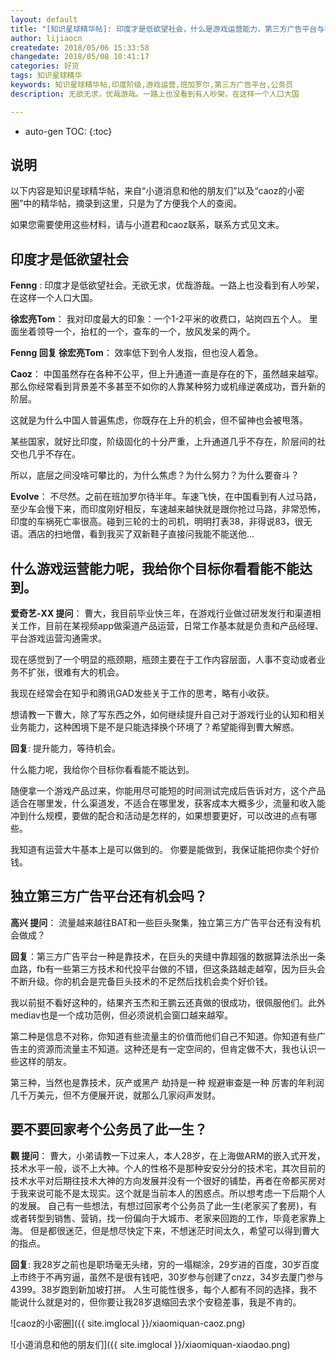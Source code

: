 ```yaml
---
layout: default
title: "[知识星球精华帖]: 印度才是低欲望社会，什么是游戏运营能力，第三方广告平台与考公务员" 
author: lijiaocn
createdate: 2018/05/06 15:33:58
changedate: 2018/05/08 10:41:17
categories: 好货
tags: 知识星球精华
keywords: 知识星球精华帖,印度阶级,游戏运营,班加罗尔,第三方广告平台,公务员
description: 无欲无求，优哉游哉。一路上也没看到有人吵架，在这样一个人口大国

---
```


* auto-gen TOC:
{:toc}

## 说明

以下内容是知识星球精华帖，来自“小道消息和他的朋友们”以及“caoz的小密圈”中的精华帖，摘录到这里，只是为了方便我个人的查阅。

如果您需要使用这些材料，请与小道君和caoz联系，联系方式见文末。

## 印度才是低欲望社会

**Fenng** : 印度才是低欲望社会。无欲无求，优哉游哉。一路上也没看到有人吵架，在这样一个人口大国。

**徐宏亮Tom**： 我对印度最大的印象：一个1-2平米的收费口，站岗四五个人。 里面坐着领导一个，抬杠的一个，查车的一个，放风发呆的两个。

**Fenng 回复 徐宏亮Tom**： 效率低下到令人发指，但也没人着急。

**Caoz**： 中国虽然存在各种不公平，但上升通道一直是存在的下，虽然越来越窄。那么你经常看到背景差不多甚至不如你的人靠某种努力或机缘逆袭成功，晋升新的阶层。

这就是为什么中国人普遍焦虑，你既存在上升的机会，但不留神也会被甩落。

某些国家，就好比印度，阶级固化的十分严重，上升通道几乎不存在，阶层间的社交也几乎不存在。

所以，底层之间没啥可攀比的，为什么焦虑？为什么努力？为什么要奋斗？

**Evolve**： 不尽然。之前在班加罗尔待半年。车速飞快，在中国看到有人过马路，至少车会慢下来，而印度刚好相反，车速越来越快就是跟你抢过马路，非常恐怖，印度的车祸死亡率很高。碰到三轮的士的司机，明明打表38，非得说83，很无语。酒店的扫地僧，看到我买了双新鞋子直接问我能不能送他...

## 什么游戏运营能力呢，我给你个目标你看看能不能达到。

**爱奇艺-XX 提问**： 曹大，我目前毕业快三年，在游戏行业做过研发发行和渠道相关工作，目前在某视频app做渠道产品运营，日常工作基本就是负责和产品经理、平台游戏运营沟通需求。

现在感觉到了一个明显的瓶颈期，瓶颈主要在于工作内容层面，人事不变动或者业务不扩张，很难有大的机会。

我现在经常会在知乎和腾讯GAD发些关于工作的思考，略有小收获。

想请教一下曹大，除了写东西之外，如何继续提升自己对于游戏行业的认知和相关业务能力，这种困境下是不是只能选择换个环境了？希望能得到曹大解惑。 

**回复**: 提升能力，等待机会。 

什么能力呢，我给你个目标你看看能不能达到。 

随便拿一个游戏产品过来，你能用尽可能短的时间测试完成后告诉对方，这个产品适合在哪里发，什么渠道发，不适合在哪里发，获客成本大概多少，流量和收入能冲到什么规模，要做的配合和活动是怎样的，如果想要更好，可以改进的点有哪些。

我知道有运营大牛基本上是可以做到的。 你要是能做到，我保证能把你卖个好价钱。

## 独立第三方广告平台还有机会吗？

**高兴 提问**： 流量越来越往BAT和一些巨头聚集，独立第三方广告平台还有没有机会做成？ 

**回复**：第三方广告平台一种是靠技术，在巨头的夹缝中靠超强的数据算法杀出一条血路，fb有一些第三方技术和代投平台做的不错，但这条路越走越窄，因为巨头会不断升级。你的机会是完备巨头技术的不足然后找机会卖个好价钱。 

我以前挺不看好这种的，结果齐玉杰和王鹏云还真做的很成功，很佩服他们。此外mediav也是一个成功范例，但必须说机会窗口越来越窄。 

第二种是信息不对称，你知道有些流量主的价值而他们自己不知道。你知道有些广告主的资源而流量主不知道。这种还是有一定空间的，但肯定做不大，我也认识一些这样的朋友。 

第三种，当然也是靠技术，灰产或黑产 劫持是一种 规避审查是一种 厉害的年利润几千万美元，但不方便展开说，就那么几家闷声发财。

## 要不要回家考个公务员了此一生？

**觀 提问**： 曹大，小弟请教一下过来人，本人28岁，在上海做ARM的嵌入式开发，技术水平一般，谈不上大神。个人的性格不是那种安安分分的技术宅，其次目前的技术水平对后期往技术大神的方向发展并没有一个很好的铺垫，再者在帝都买房对于我来说可能不是太现实。这个就是当前本人的困惑点。所以想考虑一下后期个人的发展。 自己有一些想法，有想过回家考个公务员了此一生(老家买了套房)，有或者转型到销售、营销，找一份偏向于大城市、老家来回跑的工作，毕竟老家靠上海。 但是都很迷茫，但是想尽快定下来，不想迷茫时间太久，希望可以得到曹大的指点。 

**回复**: 我28岁之前也是职场毫无头绪，穷的一塌糊涂，29岁进的百度，30岁百度上市终于不再穷逼，虽然不是很有钱吧，30岁参与创建了cnzz，34岁去厦门参与4399。38岁跑到新加坡打拼。 人生可能性很多，每个人都有不同的选择，我不能说什么就是对的，但你要让我28岁退缩回去求个安稳差事，我是不肯的。

![caoz的小密圈]({{ site.imglocal }}/xiaomiquan-caoz.png) 

![小道消息和他的朋友们]({{ site.imglocal }}/xiaomiquan-xiaodao.png)

